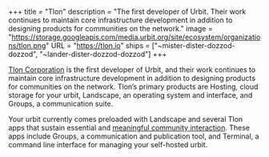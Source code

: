 +++
title = "Tlon"
description = "The first developer of Urbit. Their work continues to maintain core infrastructure development in addition to designing products for communities on the network."
image = "https://storage.googleapis.com/media.urbit.org/site/ecosystem/organizations/tlon.png"
URL = "https://tlon.io"
ships = ["~mister-dister-dozzod-dozzod", "~lander-dister-dozzod-dozzod"]
+++

[Tlon Corporation](https://tlon.io) is the first developer of Urbit, and their work continues to maintain core infrastructure development in addition to designing products for communities on the network. Tlon’s primary products are Hosting, cloud storage for your urbit, Landscape, an operating system and interface, and Groups, a communication suite.

Your urbit currently comes preloaded with Landscape and several Tlon apps that sustain essential and [meaningful community interaction](https://urbit.org/blog/convivial-networks). These apps include Groups, a communication and publication tool, and Terminal, a command line interface for managing your self-hosted urbit.